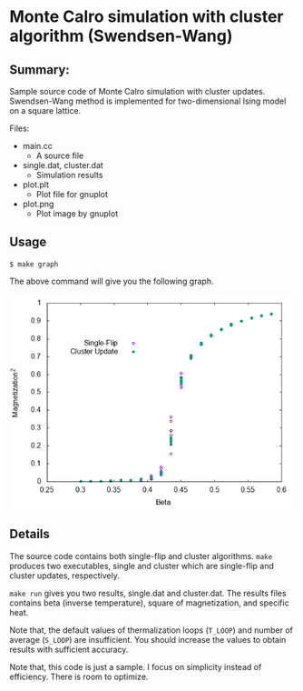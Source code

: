 # Monte Calro simulation with cluster algorithm (Swendsen-Wang)

## Summary:

Sample source code of Monte Calro simulation with cluster updates.
Swendsen-Wang method is implemented for two-dimensional Ising model
on a square lattice.

Files:
- main.cc
    - A source file
- single.dat, cluster.dat
    - Simulation results
- plot.plt
    - Plot file for gnuplot
- plot.png
    - Plot image by gnuplot

## Usage

    $ make graph

The above command will give you the following graph.

![plot.png](plot.png)

## Details

The source code contains both single-flip and cluster algorithms.
`make` produces two executables, single and cluster which are
single-flip and cluster updates, respectively.

`make run` gives you two results, single.dat and cluster.dat.
The results files contains beta (inverse temperature), square of
magnetization, and specific heat.

Note that, the default values of thermalization loops (`T_LOOP`)
and number of average (`S_LOOP`) are insufficient. You should increase the values to obtain results with sufficient accuracy.

Note that, this code is just a sample. I focus on simplicity instead of efficiency. There is room to optimize.
